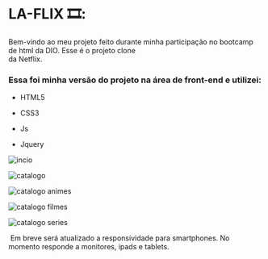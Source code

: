 
# LA-FLIX 🎞️:



Bem-vindo ao meu projeto feito durante minha participação no bootcamp de html da DIO. Esse é o projeto clone  
da Netflix.



### Essa foi minha versão do projeto na área de front-end e utilizei: 

- HTML5

- CSS3

- Js

- Jquery



  
  
![incio](https://user-images.githubusercontent.com/55301440/124983102-f2584580-e00d-11eb-850a-c246b1e8c0e1.png)


  
![catalogo](https://user-images.githubusercontent.com/55301440/124983137-fd12da80-e00d-11eb-9be6-0e1082f1851b.png)



![catalogo animes](https://user-images.githubusercontent.com/55301440/124983173-069c4280-e00e-11eb-8179-ec3e37443e37.png)



![catalogo filmes](https://user-images.githubusercontent.com/55301440/124983185-0a2fc980-e00e-11eb-8410-f3207a07cb1f.png)



![catalogo series](https://user-images.githubusercontent.com/55301440/124983213-0ef47d80-e00e-11eb-9d48-7073578e7c20.png)

  
  
  
  ​					Em breve será atualizado a responsividade para smartphones. No momento responde a monitores, ipads e tablets.

